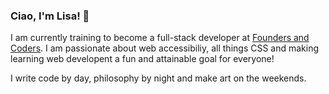### Ciao, I'm Lisa! 👋

I am currently training to become a full-stack developer at [Founders and Coders](https://www.foundersandcoders.com/). I am passionate about web accessibiliy, all things CSS and making learning web developent a fun and attainable goal for everyone!

I write code by day, philosophy by night and make art on the weekends.

<!--
**LiCern/LiCern** is a ✨ _special_ ✨ repository because its `README.md` (this file) appears on your GitHub profile.

Here are some ideas to get you started:

- 🔭 I’m currently working on ...
- 🌱 I’m currently learning ...
- 👯 I’m looking to collaborate on ...
- 🤔 I’m looking for help with ...
- 💬 Ask me about ...
- 📫 How to reach me: ...
- 😄 Pronouns: ...
- ⚡ Fun fact: ...
-->
